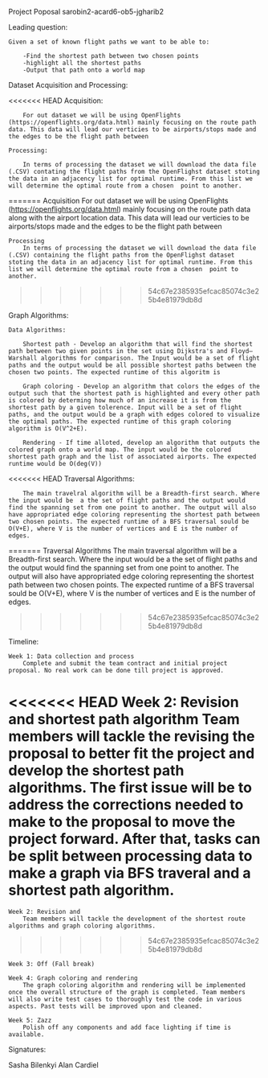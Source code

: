 Project Poposal sarobin2-acard6-ob5-jgharib2

Leading question:

    Given a set of known flight paths we want to be able to:

        -Find the shortest path between two chosen points
        -highlight all the shortest paths
        -Output that path onto a world map

Dataset Acquisition and Processing:

<<<<<<< HEAD
    Acquisition:

        For out dataset we will be using OpenFlights (https://openflights.org/data.html) mainly focusing on the route path data. This data will lead our verticies to be airports/stops made and the edges to be the flight path between 

    Processing:

        In terms of processing the dataset we will download the data file (.CSV) contating the flight paths from the OpenFlighst dataset stoting the data in an adjacency list for optimal runtime. From this list we will determine the optimal route from a chosen  point to another.
=======
    Acquisition
        For out dataset we will be using OpenFlights (https://openflights.org/data.html) mainly focusing on the route path data along with the airport location data. This data will lead our verticies to be airports/stops made and the edges to be the flight path between 

    Processing
        In terms of processing the dataset we will download the data file (.CSV) containing the flight paths from the OpenFlighst dataset stoting the data in an adjacency list for optimal runtime. From this list we will determine the optimal route from a chosen  point to another.
>>>>>>> 54c67e2385935efcac85074c3e25b4e81979db8d

Graph Algorithms:

    Data Algorithms:

        Shortest path - Develop an algorithm that will find the shortest path between two given points in the set using Dijkstra's and Floyd–Warshall algorithms for comparison. The Input would be a set of flight paths and the output would be all possible shortest paths between the chosen two points. The expected runtime of this algoritm is
        
        Graph coloring - Develop an algorithm that colors the edges of the output such that the shortest path is highlighted and every other path is colored by determing how much of an increase it is from the shortest path by a given tolerence. Input will be a set of flight paths, and the output would be a graph with edges colored to visualize the optimal paths. The expected runtime of this graph coloring algorithm is O(V^2+E).

        Rendering - If time alloted, develop an algorithm that outputs the colored graph onto a world map. The input would be the colored shortest path graph and the list of associated airports. The expected runtime would be O(deg(V))

<<<<<<< HEAD
    Traversal Algorithms:
    
        The main travelral algorithm will be a Breadth-first search. Where the input would be  a the set of flight paths and the output would find the spanning set from one point to another. The output will also have appropriated edge coloring representing the shortest path between two chosen points. The expected runtime of a BFS traversal sould be O(V+E), where V is the number of vertices and E is the number of edges.
=======
    Traversal Algorithms
        The main traversal algorithm will be a Breadth-first search. Where the input would be a the set of flight paths and the output would find the spanning set from one point to another. The output will also have appropriated edge coloring representing the shortest path between two chosen points. The expected runtime of a BFS traversal sould be O(V+E), where V is the number of vertices and E is the number of edges.
>>>>>>> 54c67e2385935efcac85074c3e25b4e81979db8d

Timeline:

    Week 1: Data collection and process
        Complete and submit the team contract and initial project proposal. No real work can be done till project is approved.
 
<<<<<<< HEAD
    Week 2: Revision and shortest path algorithm
       	Team members will tackle the revising the proposal to better fit the project and develop the shortest path algorithms. The first issue will be to address the corrections needed to make to the proposal to move the project forward. After that, tasks can be split between processing data to make a graph via BFS traveral and a shortest path algorithm.
=======
    Week 2: Revision and 
       	Team members will tackle the development of the shortest route algorithms and graph coloring algorithms. 
>>>>>>> 54c67e2385935efcac85074c3e25b4e81979db8d
 
    Week 3: Off (Fall break)
 
    Week 4: Graph coloring and rendering
       	The graph coloring algorithm and rendering will be implemented once the overall structure of the graph is completed. Team members will also write test cases to thoroughly test the code in various aspects. Past tests will be improved upon and cleaned.
 
    Week 5: Zazz
       	Polish off any components and add face lighting if time is available.


Signatures:

Sasha Bilenkyi
Alan Cardiel